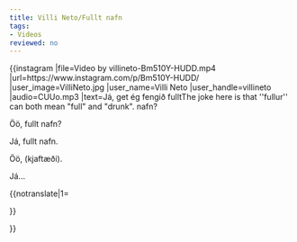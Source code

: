 ```yaml
---
title: Villi Neto/Fullt nafn
tags:
- Videos
reviewed: no
---
```

<vocabulary>
</vocabulary>
{{instagram
|file=Video by villineto-Bm510Y-HUDD.mp4
|url=https://www.instagram.com/p/Bm510Y-HUDD/
|user_image=VilliNeto.jpg
|user_name=Villi Neto
|user_handle=villineto
|audio=CUUo.mp3
|text=Já, get ég fengið fullt<note>The joke here is that ''fullur'' can both mean "full" and "drunk".</note> nafn?

Öö, fullt nafn?

Já, fullt nafn.

Öö, (kjaftæði).

Já...

{{notranslate|1=

}}

}}

